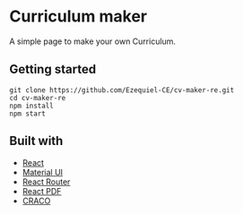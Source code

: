 # Curriculum maker

A simple page to make your own Curriculum.

## Getting started

```
git clone https://github.com/Ezequiel-CE/cv-maker-re.git
cd cv-maker-re
npm install
npm start
```

## Built with

- [React](https://reactjs.org/)
- [Material UI](https://mui.com/)
- [React Router](https://reactrouter.com/)
- [React PDF](https://react-pdf.org/)
- [CRACO](https://github.com/gsoft-inc/craco)
